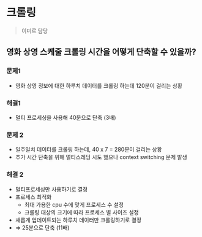 # 크롤링
> 이미르 담당

## 영화 상영 스케줄 크롤링 시간을 어떻게 단축할 수 있을까?

### 문제1

- 영화 상영 정보에 대한 하루치 데이터를 크롤링 하는데 120분이 걸리는 상황

### 해결1

- 멀티 프로세싱을 사용해 40분으로 단축 (3배)

### 문제 2

- 일주일치 데이터를 크롤링 하는데, 40 x 7 = 280분이 걸리는 상황
- 추가 시간 단축을 위해 멀티스레딩 시도 했으나 context switching 문제 발생

### 해결 2

- 멀티프로세싱만 사용하기로 결정
- 프로세스 최적화
    - 최대 가용한 cpu 수에 맞게 프로세스 수 설정
    - 크롤링 대상의 크기에 따라 프로세스 별 사이즈 설정
- 새롭게 업데이트되는 하루치 데이터만 크롤링하기로 결정
- ⇒ 25분으로 단축 (11배)
